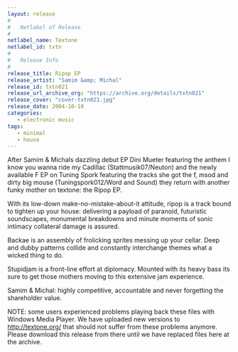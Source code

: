```yaml
---
layout: release
#
#   Netlabel of Release
#
netlabel_name: Textone
netlabel_id: txtn
#
#   Release Info
#
release_title: Ripop EP
release_artist: "Samim &amp; Michal"
release_id: txtn021
release_url_archive_org: "https://archive.org/details/txtn021"
release_cover: "cover-txtn021.jpg"
release_date: 2004-10-10
categories:
   - electronic music
tags:
   - minimal
   - house
---
```

After Samim &amp; Michals dazzling debut EP Dini Mueter featuring the anthem I know you wanna ride my Cadillac (Stattmusik07/Neuton) and the newly available F EP on Tuning Spork featuring the tracks she got the f, msod and dirty big mouse (Tuningspork012/Word and Sound) they return with another funky mother on textone: the Ripop EP.

With its low-down make-no-mistake-about-it attitude, ripop is a track bound to tighten up your house: delivering a payload of paranoid, futuristic soundscapes, monumental breakdowns and minute moments of sonic intimacy  collateral damage is assured.

Backae is an assembly of frolicking sprites messing up your cellar. Deep and dubby patterns collide and constantly interchange themes  what a wicked thing to do.

Stupidjam is a front-line effort at diplomacy. Mounted with its heavy bass its sure to get those mothers moving to this extensive jam experience.

Samim &amp; Michal: highly competitive, accountable and never forgetting the shareholder value.

NOTE: some users experienced problems playing back these files with Windows Media Player. We have uploaded new versions to http://textone.org/ that should not suffer from these problems anymore. Please download this release from there until we have replaced files here at the archive.